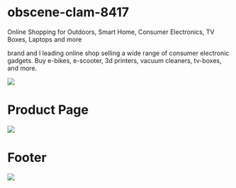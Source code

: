 #  obscene-clam-8417
 
<p>Online Shopping for Outdoors, Smart Home, Consumer Electronics, TV Boxes, Laptops and more</p>
<p>brand and I leading online shop selling a wide range of consumer electronic gadgets. Buy e-bikes, e-scooter, 3d printers, vacuum cleaners, tv-boxes, and more.</p>


<img src="https://cdn-images-1.medium.com/max/883/1*sxwi6jlbf7Anb8OdUdF6Ag.jpeg">

<h1>Product Page </h1>
<img src="https://cdn-images-1.medium.com/max/883/1*CmnT3krkabc9DeRpNgIVUQ.jpeg">

<h1>Footer </h1>
<img src="https://cdn-images-1.medium.com/max/883/1*NAAt82NzhV4_Wr2C-alCbg.jpeg">
